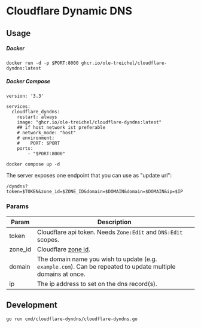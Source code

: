 # Cloudflare Dynamic DNS

## Usage

##### Docker
    docker run -d -p $PORT:8000 ghcr.io/ole-treichel/cloudflare-dyndns:latest

##### Docker Compose

```
version: '3.3'

services:
  cloudflare_dyndns:
    restart: always
    image: "ghcr.io/ole-treichel/cloudflare-dyndns:latest"
    ## if host network ist preferable
    # network_mode: "host"
    # environment:
    #    PORT: $PORT
    ports:
        - "$PORT:8000"
```

    docker compose up -d

The server exposes one endpoint that you can use as "update url":

`/dyndns?token=$TOKEN&zone_id=$ZONE_ID&domain=$DOMAIN&domain=$DOMAIN&ip=$IP`

### Params

| Param   | Description                                                                                                               |
|---------|---------------------------------------------------------------------------------------------------------------------------|
| token   | Cloudflare api token. Needs `Zone:Edit` and `DNS:Edit` scopes.                                                            |
| zone_id | Cloudflare [zone id](https://developers.cloudflare.com/fundamentals/setup/find-account-and-zone-ids/).                    |
| domain  | The domain name you wish to update (e.g. `example.com`). Can be repeated to update multiple domains at once.              |
| ip      | The ip address to set on the dns record(s).                                                                               |

## Development

    go run cmd/cloudflare-dyndns/cloudflare-dyndns.go

